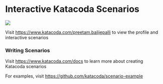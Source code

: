 # Interactive Katacoda Scenarios

[![](http://shields.katacoda.com/katacoda/preetam.balijepalli/count.svg)](https://www.katacoda.com/preetam.balijepalli "Get your profile on Katacoda.com")

Visit https://www.katacoda.com/preetam.balijepalli to view the profile and interactive scenarios

### Writing Scenarios
Visit https://www.katacoda.com/docs to learn more about creating Katacoda scenarios

For examples, visit https://github.com/katacoda/scenario-example
